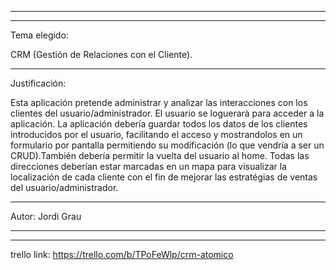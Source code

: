 ____________________________________________________________________________________

************
Tema elegido: 

CRM (Gestión de Relaciones con el Cliente).

************
Justificación:

Esta aplicación pretende administrar y analizar las interacciones con los clientes del usuario/administrador.
El usuario se loguerarà para acceder a la aplicación.
La aplicación debería guardar todos los datos de los clientes introducidos por el usuario, facilitando el acceso y mostrandolos en un formulario por pantalla permitiendo su modificación (lo que vendría a ser un CRUD).También debería permitir la vuelta del usuario al home. 
Todas las direcciones deberían estar marcadas en un mapa para visualizar la localización de cada cliente con el fin de mejorar las estratégias de ventas del usuario/administrador.

*****************
Autor: Jordi Grau
*****************
____________________________________________________________________________________

trello link: https://trello.com/b/TPoFeWlp/crm-atomico
